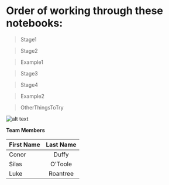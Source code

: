# Order of working through these notebooks:

> Stage1


> Stage2


> Example1


> Stage3


> Stage4


> Example2


> OtherThingsToTry



![alt text](https://blogs.qub.ac.uk/footnotesqub/files/2015/03/QUBLogo.gif "QUB")



**Team Members**

| First Name    | Last Name     |
| ------------- |:-------------:|
| Conor         | Duffy         |
| Silas         | O'Toole       |
| Luke          | Roantree      |
